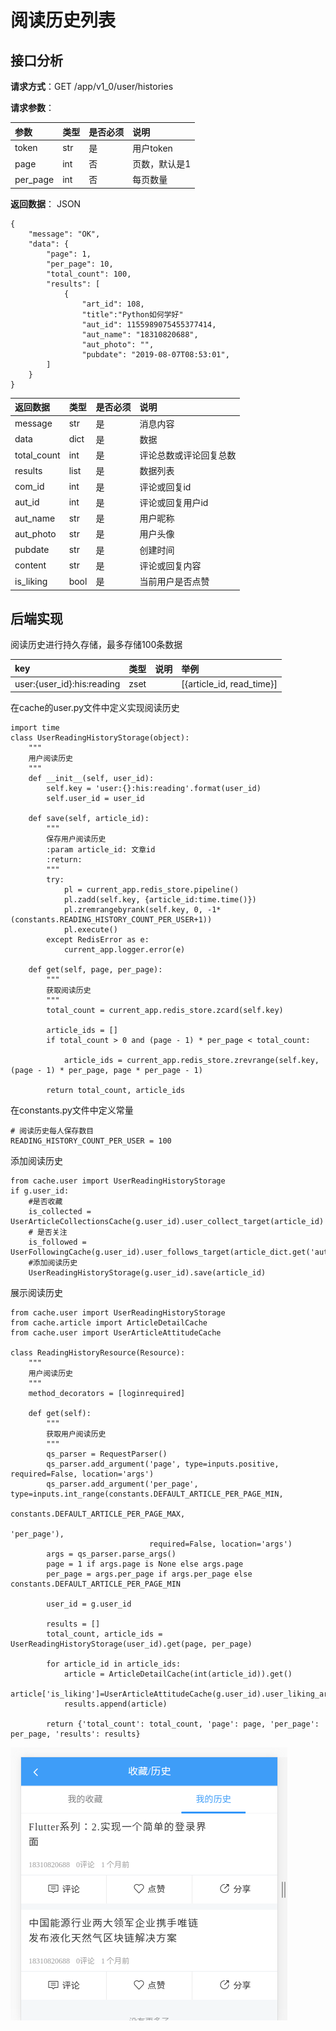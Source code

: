 # 阅读历史列表

## 接口分析

**请求方式**：GET /app/v1\_0/user/histories

**请求参数**：

| 参数 | 类型 | 是否必须 | 说明 |
| :--- | :--- | :--- | :--- |
| token | str | 是 | 用户token |
| page | int | 否 | 页数，默认是1 |
| per\_page | int | 否 | 每页数量 |

**返回数据**： JSON

```
{
    "message": "OK",
    "data": {
        "page": 1,
        "per_page": 10, 
        "total_count": 100,  
        "results": [
            {
                "art_id": 108,
                "title":"Python如何学好"
                "aut_id": 1155989075455377414,
                "aut_name": "18310820688",
                "aut_photo": "",
                "pubdate": "2019-08-07T08:53:01",
        ]
    }
}
```

| 返回数据 | 类型 | 是否必须 | 说明 |
| :--- | :--- | :--- | :--- |
| message | str | 是 | 消息内容 |
| data | dict | 是 | 数据 |
| total\_count | int | 是 | 评论总数或评论回复总数 |
| results | list | 是 | 数据列表 |
| com\_id | int | 是 | 评论或回复id |
| aut\_id | int | 是 | 评论或回复用户id |
| aut\_name | str | 是 | 用户昵称 |
| aut\_photo | str | 是 | 用户头像 |
| pubdate | str | 是 | 创建时间 |
| content | str | 是 | 评论或回复内容 |
| is\_liking | bool | 是 | 当前用户是否点赞 |

## 后端实现

阅读历史进行持久存储，最多存储100条数据

| key | 类型 | 说明 | 举例 |
| :--- | :--- | :--- | :--- |
| user:{user\_id}:his:reading | zset |  | \[{article\_id, read\_time}\] |

在cache的user.py文件中定义实现阅读历史

```
import time
class UserReadingHistoryStorage(object):
    """
    用户阅读历史
    """
    def __init__(self, user_id):
        self.key = 'user:{}:his:reading'.format(user_id)
        self.user_id = user_id

    def save(self, article_id):
        """
        保存用户阅读历史
        :param article_id: 文章id
        :return:
        """
        try:
            pl = current_app.redis_store.pipeline()
            pl.zadd(self.key, {article_id:time.time()})
            pl.zremrangebyrank(self.key, 0, -1*(constants.READING_HISTORY_COUNT_PER_USER+1))
            pl.execute()
        except RedisError as e:
            current_app.logger.error(e)

    def get(self, page, per_page):
        """
        获取阅读历史
        """
        total_count = current_app.redis_store.zcard(self.key)

        article_ids = []
        if total_count > 0 and (page - 1) * per_page < total_count:

            article_ids = current_app.redis_store.zrevrange(self.key, (page - 1) * per_page, page * per_page - 1)

        return total_count, article_ids
```

在constants.py文件中定义常量

```
# 阅读历史每人保存数目
READING_HISTORY_COUNT_PER_USER = 100
```

添加阅读历史

```
from cache.user import UserReadingHistoryStorage
if g.user_id:
    #是否收藏
    is_collected = UserArticleCollectionsCache(g.user_id).user_collect_target(article_id)
    # 是否关注
    is_followed = UserFollowingCache(g.user_id).user_follows_target(article_dict.get('aut_id'))
    #添加阅读历史
    UserReadingHistoryStorage(g.user_id).save(article_id)
```

展示阅读历史

```
from cache.user import UserReadingHistoryStorage
from cache.article import ArticleDetailCache
from cache.user import UserArticleAttitudeCache

class ReadingHistoryResource(Resource):
    """
    用户阅读历史
    """
    method_decorators = [loginrequired]

    def get(self):
        """
        获取用户阅读历史
        """
        qs_parser = RequestParser()
        qs_parser.add_argument('page', type=inputs.positive, required=False, location='args')
        qs_parser.add_argument('per_page', type=inputs.int_range(constants.DEFAULT_ARTICLE_PER_PAGE_MIN,
                                                                 constants.DEFAULT_ARTICLE_PER_PAGE_MAX,
                                                                 'per_page'),
                               required=False, location='args')
        args = qs_parser.parse_args()
        page = 1 if args.page is None else args.page
        per_page = args.per_page if args.per_page else constants.DEFAULT_ARTICLE_PER_PAGE_MIN

        user_id = g.user_id

        results = []
        total_count, article_ids = UserReadingHistoryStorage(user_id).get(page, per_page)

        for article_id in article_ids:
            article = ArticleDetailCache(int(article_id)).get()
            article['is_liking']=UserArticleAttitudeCache(g.user_id).user_liking_article(article_id)
            results.append(article)

        return {'total_count': total_count, 'page': page, 'per_page': per_page, 'results': results}
```

![](/assets/历史记录.png)

